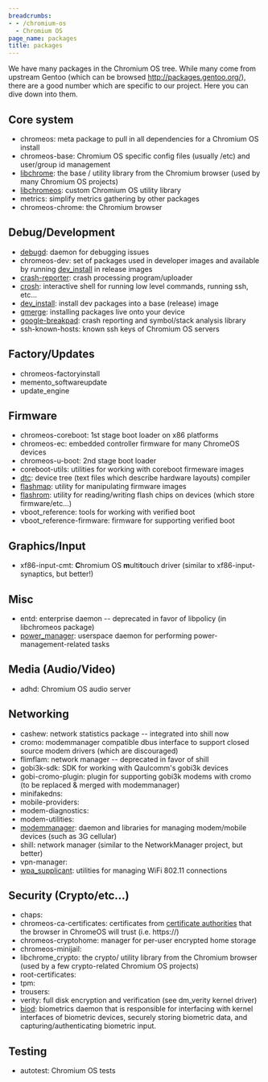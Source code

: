 ```yaml
---
breadcrumbs:
- - /chromium-os
  - Chromium OS
page_name: packages
title: packages
---
```


We have many packages in the Chromium OS tree. While many come from upstream
Gentoo (which can be browsed <http://packages.gentoo.org/>), there are a good
number which are specific to our project. Here you can dive down into them.

## Core system

*   chromeos: meta package to pull in all dependencies for a Chromium OS
            install
*   chromeos-base: Chromium OS specific config files (usually /etc) and
            user/group id management
*   [libchrome](/chromium-os/packages/libchrome): the base / utility
            library from the Chromium browser (used by many Chromium OS
            projects)
*   [libchromeos](/chromium-os/packages/libchromeos): custom Chromium OS
            utility library
*   metrics: simplify metrics gathering by other packages
*   chromeos-chrome: the Chromium browser

## Debug/Development

*   [debugd](https://chromium.googlesource.com/chromiumos/platform2/+/master/debugd/):
            daemon for debugging issues
*   chromeos-dev: set of packages used in developer images and available
            by running
            [dev_install](/chromium-os/how-tos-and-troubleshooting/install-software-on-base-images)
            in release images
*   [crash-reporter](/chromium-os/packages/crash-reporting): crash
            processing program/uploader
*   [crosh](https://chromium.googlesource.com/chromiumos/platform2/+/master/crosh/):
            interactive shell for running low level commands, running ssh,
            etc...
*   [dev_install](/chromium-os/how-tos-and-troubleshooting/install-software-on-base-images):
            install dev packages into a base (release) image
*   [gmerge](/chromium-os/how-tos-and-troubleshooting/using-the-dev-server):
            installing packages live onto your device
*   [google-breakpad](http://code.google.com/p/google-breakpad): crash
            reporting and symbol/stack analysis library
*   ssh-known-hosts: known ssh keys of Chromium OS servers

## Factory/Updates

*   chromeos-factoryinstall
*   memento_softwareupdate
*   update_engine

## Firmware

*   chromeos-coreboot: 1st stage boot loader on x86 platforms
*   chromeos-ec: embedded controller firmware for many ChromeOS devices
*   chromeos-u-boot: 2nd stage boot loader
*   coreboot-utils: utilities for working with coreboot firmeware images
*   [dtc](http://www.t2-project.org/packages/dtc.html): device tree
            (text files which describe hardware layouts) compiler
*   [flashmap](http://flashmap.googlecode.com): utility for manipulating
            firmware images
*   [flashrom](/chromium-os/packages/cros-flashrom): utility for
            reading/writing flash chips on devices (which store firmware/etc...)
*   vboot_reference: tools for working with verified boot
*   vboot_reference-firmware: firmware for supporting verified boot

## Graphics/Input

*   xf86-input-cmt: **C**hromium OS **m**ulti**t**ouch driver (similar
            to xf86-input-synaptics, but better!)

## Misc

*   entd: enterprise daemon -- deprecated in favor of libpolicy (in
            libchromeos package)
*   [power_manager](https://chromium.googlesource.com/chromiumos/platform2/+/master/power_manager/README.md):
            userspace daemon for performing power-management-related tasks

## Media (Audio/Video)

*   adhd: Chromium OS audio server

## Networking

*   cashew: network statistics package -- integrated into shill now
*   cromo: modemmanager compatible dbus interface to support closed
            source modem drivers (which are discouraged)
*   flimflam: network manager -- deprecated in favor of shill
*   gobi3k-sdk: SDK for working with Qaulcomm's gobi3k devices
*   gobi-cromo-plugin: plugin for supporting gobi3k modems with cromo
            (to be replaced & merged with modemmanager)
*   minifakedns:
*   mobile-providers:
*   modem-diagnostics:
*   modem-utilities:
*   [modemmanager](http://cgit.freedesktop.org/ModemManager/ModemManager/):
            daemon and libraries for managing modem/mobile devices (such as 3G
            cellular)
*   shill: network manager (similar to the NetworkManager project, but
            better)
*   vpn-manager:
*   [wpa_supplicant](http://hostap.epitest.fi/wpa_supplicant/):
            utilities for managing WiFi 802.11 connections

## Security (Crypto/etc...)

*   chaps:
*   chromeos-ca-certificates: certificates from [certificate
            authorities](http://en.wikipedia.org/wiki/Certificate_authority)
            that the browser in ChromeOS will trust (i.e. https://)
*   chromeos-cryptohome: manager for per-user encrypted home storage
*   chromeos-minijail:
*   libchrome_crypto: the crypto/ utility library from the Chromium
            browser (used by a few crypto-related Chromium OS projects)
*   root-certificates:
*   tpm:
*   trousers:
*   verity: full disk encryption and verification (see dm_verity kernel
            driver)
*   [biod](/chromium-os/packages/biod): biometrics daemon that is
            responsible for interfacing with kernel interfaces of biometric
            devices, securely storing biometric data, and
            capturing/authenticating biometric input.

## Testing

*   autotest: Chromium OS tests